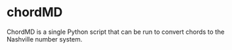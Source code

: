 # chordMD
ChordMD is a single Python script that can be run to convert chords to the Nashville number system.

